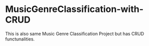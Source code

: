 # MusicGenreClassification-with-CRUD
This is also same Music Genre Classification Project but has CRUD functunalities.
